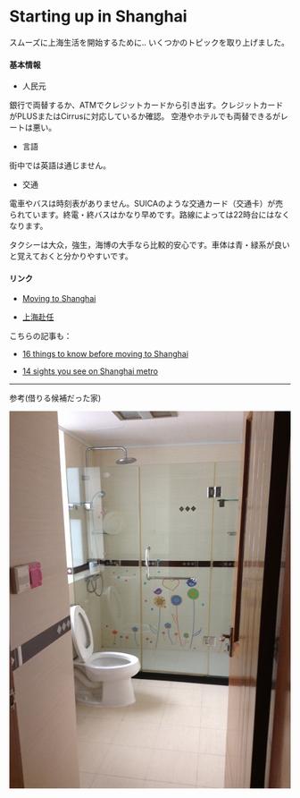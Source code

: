 # Starting up in Shanghai

スムーズに上海生活を開始するために..
いくつかのトピックを取り上げました。

#### 基本情報

- 人民元

銀行で両替するか、ATMでクレジットカードから引き出す。クレジットカードがPLUSまたはCirrusに対応しているか確認。 空港やホテルでも両替できるがレートは悪い。

- 言語

街中では英語は通じません。

- 交通

電車やバスは時刻表がありません。SUICAのような交通カード（交通卡）が売られています。終電・終バスはかなり早めです。路線によっては22時台にはなくなります。

タクシーは大众，強生，海博の大手なら比較的安心です。車体は青・緑系が良いと覚えておくと分かりやすいです。


#### リンク

- [Moving to Shanghai](http://www.expatarrivals.com/china/shanghai/moving-to-shanghai)

- [上海赴任](http://www.shanghai-funin.com/)

こちらの記事も：

- [16 things to know before moving to Shanghai](http://www.timeoutshanghai.com/features/Blog-Around_Town/29449/16-things-to-know-before-moving-to-Shanghai.html)

- [14 sights you see on Shanghai metro](http://www.timeoutshanghai.com/features/Blog-Around_Town/28687/14-sights-you-see-on-the-Shanghai-metro-.html)

-----
参考(借りる候補だった家)

![You can image your home](IMG_0034.JPG)
